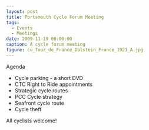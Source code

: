 ```yaml
---
layout: post
title: Portsmouth Cycle Forum Meeting
tags:
  - Events
  - Meetings
date: 2009-11-19 00:00:00
caption: A cycle forum meeting
figure: cu_Tour_de_France_Dalstein_France_1921_A.jpg
---
```


Agenda

*   Cycle parking - a short DVD
*   CTC Right to Ride appointments
*   Strategic cycle routes
*   PCC Cycle strategy
*   Seafront cycle route
*   Cycle theft

All cyclists welcome!
